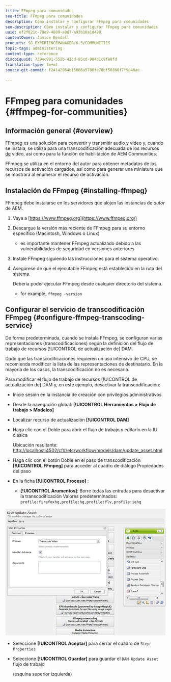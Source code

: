 ```yaml
---
title: FFmpeg para comunidades
seo-title: FFmpeg para comunidades
description: Cómo instalar y configurar FFmpeg para comunidades
seo-description: Cómo instalar y configurar FFmpeg para comunidades
uuid: ef2f821c-70e9-4889-a8d7-a93b10a1d428
contentOwner: Janice Kendall
products: SG_EXPERIENCEMANAGER/6.5/COMMUNITIES
topic-tags: administering
content-type: reference
discoiquuid: 739ec991-552b-42cd-85cd-984d1c9fe8fd
translation-type: tm+mt
source-git-commit: f24142064b15606a5706fe78bf56866f7f9a40ae

---
```



# FFmpeg para comunidades {#ffmpeg-for-communities}

## Información general {#overview}

FFmpeg es una solución para convertir y transmitir audio y vídeo y, cuando se instala, se utiliza para una transcodificación adecuada de los recursos [de](../../help/sites-authoring/default-components-foundation.md#video) vídeo, así como para la función de habilitación de AEM Communities.

FFmpeg se utiliza en el entorno del autor para obtener metadatos de los recursos de activación cargados, así como para generar una miniatura que se mostrará al enumerar el recurso de activación.

## Instalación de FFmpeg {#installing-ffmpeg}

FFmpeg debe instalarse en los servidores que alojen las instancias de *autor* de AEM.

1. Vaya a [https://www.ffmpeg.org](https://www.ffmpeg.org/)
1. Descargue la versión más reciente de FFmpeg para su entorno específico (Macintosh, Windows o Linux)

   * es importante mantener FFmpeg actualizado debido a las vulnerabilidades de seguridad en versiones anteriores

1. Instale FFmpeg siguiendo las instrucciones para el sistema operativo.

1. Asegúrese de que el ejecutable FFmpeg está establecido en la ruta del sistema.

   Debería poder ejecutar FFmpeg desde cualquier directorio del sistema.

   * for example, `ffmpeg -version`

## Configurar el servicio de transcodificación FFmpeg {#configure-ffmpeg-transcoding-service}

De forma predeterminada, cuando se instala FFmpeg, se configuran varias representaciones (transcodificaciones) según la definición del flujo de trabajo de recursos [!UICONTROL de actualización de] DAM.

Dado que las transcodificaciones requieren un uso intensivo de CPU, se recomienda modificar la lista de las representaciones de destinatario. En la mayoría de los casos, la transcodificación no es necesaria.

Para modificar el flujo de trabajo de recursos [!UICONTROL de actualización de] DAM y, en este ejemplo, desactivar la transcodificación:

* Inicie sesión en la instancia de creación con privilegios administrativos
* Desde la navegación global: **[!UICONTROL Herramientas > Flujo de trabajo > Modelos]**
* Localizar recurso de actualización **[!UICONTROL DAM]**
* Haga clic con el Doble para abrir el flujo de trabajo y editarlo en la IU clásica

   Ubicación resultante: [http://localhost:4502/cf#/etc/workflow/models/dam/update_asset.html](http://localhost:4502/cf#/etc/workflow/models/dam/update_asset.html)

* Haga clic con el botón Doble en el paso de transcodificación **[!UICONTROL FFmpeg]** para acceder al cuadro de diálogo Propiedades del paso
* En la ficha **[!UICONTROL Proceso]** :

   * **[!UICONTROL Arumentos]**: Borre todas las entradas para desactivar la transcodificación Valores predeterminados: `profile:firefoxhq,profile:hq,profile:flv,profile:iehq`

![chlimage_1-372](assets/chlimage_1-372.png)

* Seleccione **[!UICONTROL Aceptar]** para cerrar el cuadro de `Step Properties`

* Seleccione **[!UICONTROL Guardar]** para guardar el `DAM Update Asset` flujo de trabajo

   (esquina superior izquierda)

